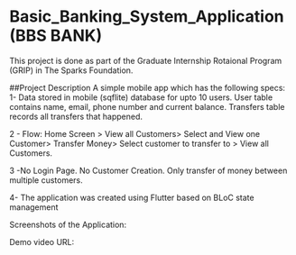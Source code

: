 # Basic_Banking_System_Application (BBS BANK)

This project is done as part of the Graduate Internship Rotaional Program (GRIP) in The Sparks Foundation.

##Project Description
A simple mobile app which has the following specs:
  1- Data stored in mobile (sqflite) database for upto 10 users. User table contains 
  name, email, phone number and current balance. Transfers table records
  all transfers that happened.

  2 - Flow: Home Screen > View all Customers> Select and View
  one Customer> Transfer Money> Select customer to transfer
  to > View all Customers.

  3 -No Login Page. No Customer Creation. Only transfer of
  money between multiple customers.
  
  4- The application was created using Flutter based on BLoC state management
  
 
 Screenshots of the Application:
 
 Demo video URL: 
 

